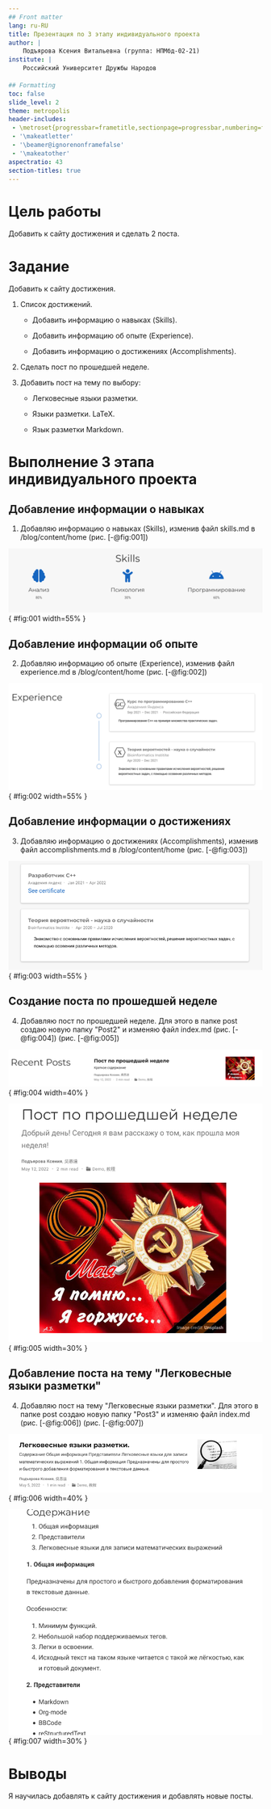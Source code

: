 ```yaml
---
## Front matter
lang: ru-RU
title: Презентация по 3 этапу индивидуального проекта
author: |
	Подъярова Ксения Витальевна (группа: НПМбд-02-21)
institute: |
	Российский Университет Дружбы Народов

## Formatting
toc: false
slide_level: 2
theme: metropolis
header-includes: 
 - \metroset{progressbar=frametitle,sectionpage=progressbar,numbering=fraction}
 - '\makeatletter'
 - '\beamer@ignorenonframefalse'
 - '\makeatother'
aspectratio: 43
section-titles: true
---
```


# Цель работы

Добавить к сайту достижения и сделать 2 поста.

# Задание

Добавить к сайту достижения.

1. Список достижений.

   * Добавить информацию о навыках (Skills).
   
   * Добавить информацию об опыте (Experience).
   
   * Добавить информацию о достижениях (Accomplishments).
   
2. Сделать пост по прошедшей неделе.

3. Добавить пост на тему по выбору:

   * Легковесные языки разметки.
   
   * Языки разметки. LaTeX.
   
   * Язык разметки Markdown.



# Выполнение 3 этапа индивидуального проекта


## Добавление информации о навыках

1. Добавляю информацию о навыках (Skills), изменив файл skills.md в /blog/content/home (рис. [-@fig:001])

![Добавление информации о навыках](image/1.png){ #fig:001 width=55% }

## Добавление информации об опыте

2. Добавляю информацию об опыте (Experience), изменив файл experience.md в /blog/content/home (рис. [-@fig:002])

![Добавление информации об опыте](image/2.png){ #fig:002 width=55% }

## Добавление информации о достижениях

3. Добавляю информацию о достижениях (Accomplishments), изменив файл аccomplishments.md в /blog/content/home (рис. [-@fig:003])

![Добавление информации о достижениях](image/3.png){ #fig:003 width=55% }

## Создание поста по прошедшей неделе

4. Добавляю пост по прошедшей неделе. Для этого в папке post создаю новую папку "Post2" и изменяю файл index.md (рис. [-@fig:004]) (рис. [-@fig:005])

![Добавление поста по прошедшей неделе](image/4.png){ #fig:004 width=40% }

![Добавление поста по прошедшей неделе](image/5.png){ #fig:005 width=30% }

## Добавление поста на тему "Легковесные языки разметки"

4. Добавляю пост на тему "Легковесные языки разметки". Для этого в папке post создаю новую папку "Post3" и изменяю файл index.md (рис. [-@fig:006]) (рис. [-@fig:007])

![Добавление поста на тему "Легковесные языки разметки."](image/6.png){ #fig:006 width=40% }

![Добавление поста на тему "Легковесные языки разметки."](image/7.png){ #fig:007 width=30% }


# Выводы

Я научилась добавлять к сайту достижения и добавлять новые посты.



